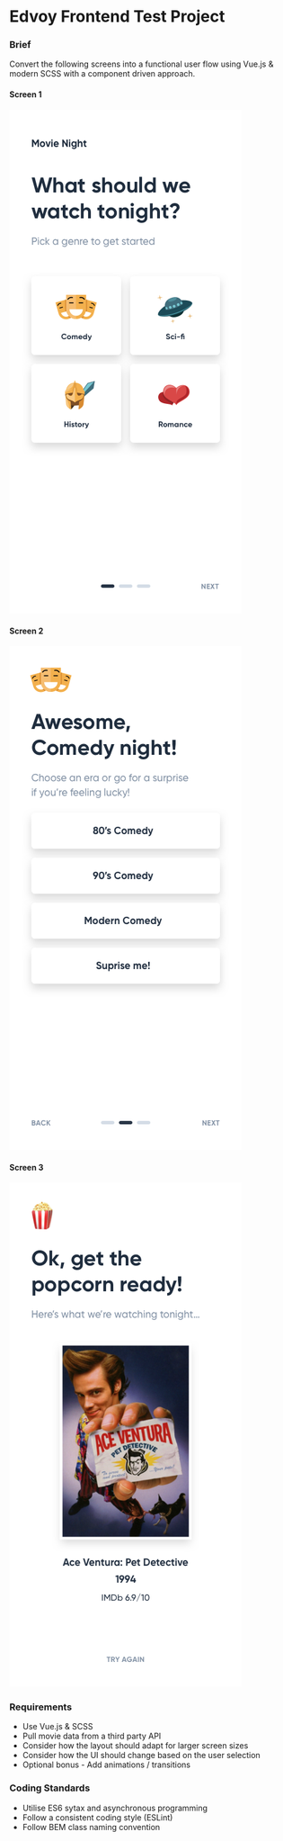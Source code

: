 # Edvoy Frontend Test Project

### Brief
Convert the following screens into a functional user flow using Vue.js & modern SCSS with a component driven approach.

#### Screen 1
![Screen 1](Screen%201.png)

#### Screen 2
![Screen 2](Screen%202.png)

#### Screen 3
![Screen 3](Screen%203.png)

### Requirements
- Use Vue.js & SCSS
- Pull movie data from a third party API 
- Consider how the layout should adapt for larger screen sizes
- Consider how the UI should change based on the user selection
- Optional bonus - Add animations / transitions

### Coding Standards
- Utilise ES6 sytax and asynchronous programming
- Follow a consistent coding style (ESLint)
- Follow BEM class naming convention
